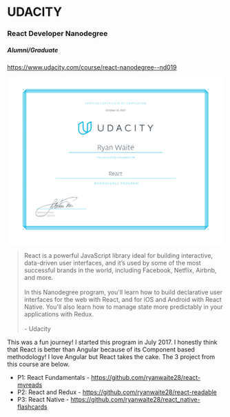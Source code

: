 # UDACITY
### React Developer Nanodegree
##### Alumni/Graduate

https://www.udacity.com/course/react-nanodegree--nd019

![](nd-grad-cert-react.png)

> React is a powerful JavaScript library ideal for building interactive, data-driven user interfaces, and it’s used by some of the most successful brands in the world, including Facebook, Netflix, Airbnb, and more.<br><br>
In this Nanodegree program, you'll learn how to build declarative user interfaces for the web with React, and for iOS and Android with React Native. You'll also learn how to manage state more predictably in your applications with Redux.<br><br>
\- Udacity



This was a fun journey! I started this program in July 2017. I honestly think that React is better than Angular because of its Component based  methodology! I love Angular but React takes the cake. The 3 project from this course are below.
<br>

* P1: React Fundamentals - https://github.com/ryanwaite28/react-myreads
* P2: React and Redux - https://github.com/ryanwaite28/react-readable
* P3: React Native - https://github.com/ryanwaite28/react_native-flashcards
